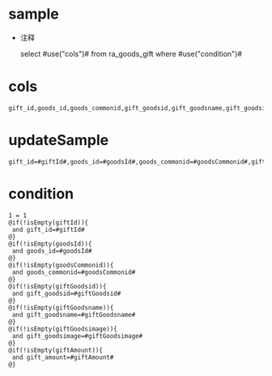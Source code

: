 sample
===
* 注释

	select #use("cols")# from ra_goods_gift  where  #use("condition")#

cols
===
	gift_id,goods_id,goods_commonid,gift_goodsid,gift_goodsname,gift_goodsimage,gift_amount

updateSample
===
	
	gift_id=#giftId#,goods_id=#goodsId#,goods_commonid=#goodsCommonid#,gift_goodsid=#giftGoodsid#,gift_goodsname=#giftGoodsname#,gift_goodsimage=#giftGoodsimage#,gift_amount=#giftAmount#

condition
===

	1 = 1  
	@if(!isEmpty(giftId)){
	 and gift_id=#giftId#
	@}
	@if(!isEmpty(goodsId)){
	 and goods_id=#goodsId#
	@}
	@if(!isEmpty(goodsCommonid)){
	 and goods_commonid=#goodsCommonid#
	@}
	@if(!isEmpty(giftGoodsid)){
	 and gift_goodsid=#giftGoodsid#
	@}
	@if(!isEmpty(giftGoodsname)){
	 and gift_goodsname=#giftGoodsname#
	@}
	@if(!isEmpty(giftGoodsimage)){
	 and gift_goodsimage=#giftGoodsimage#
	@}
	@if(!isEmpty(giftAmount)){
	 and gift_amount=#giftAmount#
	@}
	
	